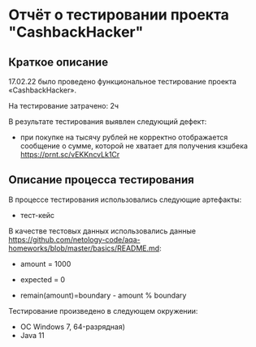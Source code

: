 
# Отчёт о тестировании проекта "CashbackHacker" #

## Краткое описание ##

17.02.22 было проведено функциональное тестирование проекта «CashbackHacker».

На тестирование затрачено: 2ч

В результате тестирования выявлен следующий дефект:

* при покупке на тысячу рублей не корректно отображается сообщение о сумме, которой не хватает для получения кэшбека https://prnt.sc/vEKKncvLk1Cr

## Описание процесса тестирования ##
В процессе тестирования использовались следующие артефакты: 
* тест-кейс

В качестве тестовых данных использовались данные https://github.com/netology-code/aqa-homeworks/blob/master/basics/README.md:

* amount = 1000

* expected = 0

* remain(amount)=boundary - amount % boundary


Тестирование произведено в следующем окружении:
* ОС Windows 7, 64-разрядная)
* Java 11
